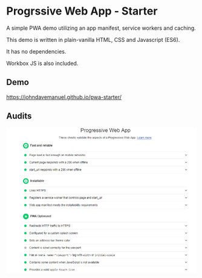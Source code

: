 # Progrssive Web App - Starter

A simple PWA demo utilizing an app manifest, service workers and caching.

This demo is written in plain-vanilla HTML, CSS and Javascript (ES6).

It has no dependencies.

Workbox JS is also included.


## Demo
https://johndavemanuel.github.io/pwa-starter/

## Audits
<img src="images/lighthouse-audit.png">
